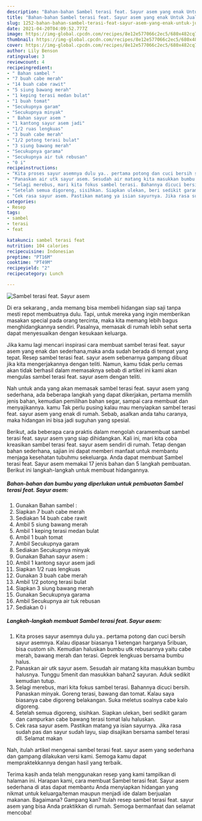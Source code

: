 ```yaml
---
description: "Bahan-bahan Sambel terasi feat. Sayur asem yang enak Untuk Jualan"
title: "Bahan-bahan Sambel terasi feat. Sayur asem yang enak Untuk Jualan"
slug: 1252-bahan-bahan-sambel-terasi-feat-sayur-asem-yang-enak-untuk-jualan
date: 2021-04-20T04:09:52.777Z
image: https://img-global.cpcdn.com/recipes/8e12e577066c2ec5/680x482cq70/sambel-terasi-feat-sayur-asem-foto-resep-utama.jpg
thumbnail: https://img-global.cpcdn.com/recipes/8e12e577066c2ec5/680x482cq70/sambel-terasi-feat-sayur-asem-foto-resep-utama.jpg
cover: https://img-global.cpcdn.com/recipes/8e12e577066c2ec5/680x482cq70/sambel-terasi-feat-sayur-asem-foto-resep-utama.jpg
author: Lily Benson
ratingvalue: 3
reviewcount: 4
recipeingredient:
- " Bahan sambel "
- "7 buah cabe merah"
- "14 buah cabe rawit"
- "5 siung bawang merah"
- "1 keping terasi medan bulat"
- "1 buah tomat"
- "Secukupnya garam"
- "Secukupnya minyak"
- " Bahan sayur asem "
- "1 kantong sayur asem jadi"
- "1/2 ruas lengkuas"
- "3 buah cabe merah"
- "1/2 potong terasi bulat"
- "3 siung bawang merah"
- "Secukupnya garama"
- "Secukupnya air tuk rebusan"
- "0 i"
recipeinstructions:
- "Kita proses sayur asemnya dulu ya.. pertama potong dan cuci bersih sayur asemnya. Kalau dipasar biasanya 1 ketengan harganya 5ribuan, bisa custom sih. Kemudian haluskan bumbu utk rebusannya yaitu cabe merah, bawang merah dan terasi. Geprek lengkuas bersama bumbu halus."
- "Panaskan air utk sayur asem. Sesudah air matang kita masukkan bumbu halusnya. Tunggu 5menit dan masukkan bahan2 sayuran. Aduk sedikit kemudian tutup."
- "Selagi merebus, mari kita fokus sambel terasi. Bahannya dicuci bersih. Panaskan minyak. Goreng terasi, bawang dan tomat. Kalau saya biasanya cabe digoreng belakangan. Suka meletus soalnya cabe kalo digoreng."
- "Setelah semua digoreng, sisihkan. Siapkan ulekan, beri sedikit garam dan campurkan cabe bawang terasi tomat lalu haluskan."
- "Cek rasa sayur asem. Pastikan matang ya isian sayurnya. Jika rasa sudah pas dan sayur sudah layu, siap disajikan bersama sambel terasi dll. Selamat makan"
categories:
- Resep
tags:
- sambel
- terasi
- feat

katakunci: sambel terasi feat 
nutrition: 104 calories
recipecuisine: Indonesian
preptime: "PT16M"
cooktime: "PT49M"
recipeyield: "2"
recipecategory: Lunch

---
```



![Sambel terasi feat. Sayur asem](https://img-global.cpcdn.com/recipes/8e12e577066c2ec5/680x482cq70/sambel-terasi-feat-sayur-asem-foto-resep-utama.jpg)

Di era  sekarang , anda memang bisa membeli hidangan siap saji tanpa mesti repot membuatnya dulu. Tapi, untuk mereka yang ingin memberikan masakan special pada orang tercinta, maka kita memang lebih bagus menghidangkannya sendiri. Pasalnya, memasak di rumah lebih sehat serta dapat menyesuaikan dengan kesukaan keluarga.

Jika kamu lagi mencari inspirasi cara membuat sambel terasi feat. sayur asem yang enak dan sederhana,maka anda sudah berada di tempat yang tepat. Resep sambel terasi feat. sayur asem  sebenarnya gampang dibuat jika kita mengerjakannya dengan teliti. Namun, kamu tidak perlu cemas akan tidak berhasil dalam memasaknya 
sebab di artikel ini kami akan mengulas sambel terasi feat. sayur asem dengan teliti.  



Nah untuk anda yang akan memasak sambel terasi feat. sayur asem yang sederhana, ada beberapa langkah yang dapat dikerjakan, pertama memilih jenis bahan, kemudian pemilihan bahan segar, sampai cara membuat dan menyajikannya. kamu Tak perlu pusing kalau mau menyiapkan sambel terasi feat. sayur asem yang enak di rumah. Sebab, asalkan anda  tahu caranya, maka hidangan ini bisa jadi suguhan yang spesial.

Berikut, ada beberapa cara praktis  dalam mengolah caramembuat sambel terasi feat. sayur asem yang siap dihidangkan. Kali ini, mari kita coba kreasikan sambel terasi feat. sayur asem sendiri di rumah. Tetap dengan bahan sederhana, sajian ini dapat memberi manfaat untuk membantu menjaga kesehatan tubuhmu sekeluarga. Anda dapat membuat Sambel terasi feat. Sayur asem memakai 17 jenis bahan dan 5 langkah pembuatan. Berikut ini langkah-langkah untuk membuat hidangannya.

<!--inarticleads1-->

##### Bahan-bahan dan bumbu yang diperlukan untuk pembuatan Sambel terasi feat. Sayur asem:

1. Gunakan  Bahan sambel :
1. Siapkan 7 buah cabe merah
1. Sediakan 14 buah cabe rawit
1. Ambil 5 siung bawang merah
1. Ambil 1 keping terasi medan bulat
1. Ambil 1 buah tomat
1. Ambil Secukupnya garam
1. Sediakan Secukupnya minyak
1. Gunakan  Bahan sayur asem :
1. Ambil 1 kantong sayur asem jadi
1. Siapkan 1/2 ruas lengkuas
1. Gunakan 3 buah cabe merah
1. Ambil 1/2 potong terasi bulat
1. Siapkan 3 siung bawang merah
1. Gunakan Secukupnya garama
1. Ambil Secukupnya air tuk rebusan
1. Sediakan 0 i




<!--inarticleads2-->

##### Langkah-langkah membuat Sambel terasi feat. Sayur asem:

1. Kita proses sayur asemnya dulu ya.. pertama potong dan cuci bersih sayur asemnya. Kalau dipasar biasanya 1 ketengan harganya 5ribuan, bisa custom sih. Kemudian haluskan bumbu utk rebusannya yaitu cabe merah, bawang merah dan terasi. Geprek lengkuas bersama bumbu halus.
1. Panaskan air utk sayur asem. Sesudah air matang kita masukkan bumbu halusnya. Tunggu 5menit dan masukkan bahan2 sayuran. Aduk sedikit kemudian tutup.
1. Selagi merebus, mari kita fokus sambel terasi. Bahannya dicuci bersih. Panaskan minyak. Goreng terasi, bawang dan tomat. Kalau saya biasanya cabe digoreng belakangan. Suka meletus soalnya cabe kalo digoreng.
1. Setelah semua digoreng, sisihkan. Siapkan ulekan, beri sedikit garam dan campurkan cabe bawang terasi tomat lalu haluskan.
1. Cek rasa sayur asem. Pastikan matang ya isian sayurnya. Jika rasa sudah pas dan sayur sudah layu, siap disajikan bersama sambel terasi dll. Selamat makan




Nah, itulah artikel mengenai  sambel terasi feat. sayur asem  yang sederhana dan gampang dilakukan versi kami. Semoga kamu dapat mempraktekkannya dengan hasil yang terbaik. 

Terima kasih anda telah menggunakan resep yang kami tampilkan di halaman ini. Harapan kami, cara membuat  Sambel terasi feat. Sayur asem sederhana di atas dapat membantu Anda menyiapkan hidangan yang nikmat untuk keluarga/teman maupun menjadi ide dalam berjualan makanan. Bagaimana? Gampang kan? Itulah resep sambel terasi feat. sayur asem yang bisa Anda praktikkan di rumah. Semoga bermanfaat dan selamat mencoba!

